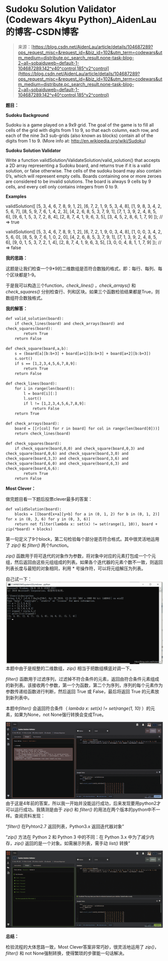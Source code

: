 <!--yml
category: codewars
date: 2022-08-13 11:30:07
-->

# Sudoku Solution Validator (Codewars 4kyu Python)_AidenLau的博客-CSDN博客

> 来源：[https://blog.csdn.net/AidenLau/article/details/104687289?ops_request_misc=&request_id=&biz_id=102&utm_term=codewars&utm_medium=distribute.pc_search_result.none-task-blog-2~all~sobaiduweb~default-1-104687289.142^v40^control,185^v2^control](https://blog.csdn.net/AidenLau/article/details/104687289?ops_request_misc=&request_id=&biz_id=102&utm_term=codewars&utm_medium=distribute.pc_search_result.none-task-blog-2~all~sobaiduweb~default-1-104687289.142^v40^control,185^v2^control)

**题目：**

**Sudoku Background**

Sudoku is a game played on a 9x9 grid. The goal of the game is to fill all cells of the grid with digits from 1 to 9, so that each column, each row, and each of the nine 3x3 sub-grids (also known as blocks) contain all of the digits from 1 to 9.
(More info at: http://en.wikipedia.org/wiki/Sudoku)

**Sudoku Solution Validator**

Write a function validSolution/ValidateSolution/valid_solution() that accepts a 2D array representing a Sudoku board, and returns true if it is a valid solution, or false otherwise. The cells of the sudoku board may also contain 0’s, which will represent empty cells. Boards containing one or more zeroes are considered to be invalid solutions.
The board is always 9 cells by 9 cells, and every cell only contains integers from 0 to 9.

**Examples**

validSolution([
[5, 3, 4, 6, 7, 8, 9, 1, 2],
[6, 7, 2, 1, 9, 5, 3, 4, 8],
[1, 9, 8, 3, 4, 2, 5, 6, 7],
[8, 5, 9, 7, 6, 1, 4, 2, 3],
[4, 2, 6, 8, 5, 3, 7, 9, 1],
[7, 1, 3, 9, 2, 4, 8, 5, 6],
[9, 6, 1, 5, 3, 7, 2, 8, 4],
[2, 8, 7, 4, 1, 9, 6, 3, 5],
[3, 4, 5, 2, 8, 6, 1, 7, 9]
]); // => true

validSolution([
[5, 3, 4, 6, 7, 8, 9, 1, 2],
[6, 7, 2, 1, 9, 0, 3, 4, 8],
[1, 0, 0, 3, 4, 2, 5, 6, 0],
[8, 5, 9, 7, 6, 1, 0, 2, 0],
[4, 2, 6, 8, 5, 3, 7, 9, 1],
[7, 1, 3, 9, 2, 4, 8, 5, 6],
[9, 0, 1, 5, 3, 7, 2, 1, 4],
[2, 8, 7, 4, 1, 9, 6, 3, 5],
[3, 0, 0, 4, 8, 1, 1, 7, 9]
]); // => false

**我的思路：**

这题是让我们检查一个9*9的二维数组是否符合数独的格式，即：每行、每列、每个区块都是1-9。

于是我可以构造三个function，*check_lines()* ，*check_arrays()* 和 *check_squares()* 分别检查行、列和区块。如果三个函数检验结果都是True，则数组符合数独格式。

**我的解答：**

```
def valid_solution(board):
    if check_lines(board) and check_arrays(board) and check_squares(board):
        return True
    return False

def check_square(board,a,b):
    s = (board[a][b:b+3] + board[a+1][b:b+3] + board[a+2][b:b+3])
    s.sort()
    if s == [1,2,3,4,5,6,7,8,9]:
        return True
    return False

def check_lines(board):
    for i in range(len(board)):
        l = board[i][:]
        l.sort()
        if l != [1,2,3,4,5,6,7,8,9]:
            return False
    return True

def check_arrays(board):
    board = [[r[col] for r in board] for col in range(len(board[0]))]
    return check_lines(board)

def check_squares(board):
    if check_square(board,0,0) and check_square(board,0,3) and check_square(board,0,6) and check_square(board,3,0) and check_square(board,3,3) and check_square(board,3,6) and check_square(board,6,0) and check_square(board,6,3) and check_square(board,6,6):
        return True
    return False 
```

**Most Clever：**

做完题目看一下题后投票clever最多的答案：

```
def validSolution(board):
    blocks = [[board[x+a][y+b] for a in (0, 1, 2) for b in (0, 1, 2)] for x in (0, 3, 6) for y in (0, 3, 6)]
    return not filter(lambda x: set(x) != set(range(1, 10)), board + zip(*board) + blocks) 
```

第一句定义了9个block，第二句检验每个部分是否符合格式。其中很灵活地运用了 *zip()* 和 *filter()* 两个function。

*zip()* 函数用于将可迭代的对象作为参数，将对象中对应的元素打包成一个个元组，然后返回由这些元组组成的列表。如果各个迭代器的元素个数不一致，则返回列表长度与最短的对象相同，利用 * 号操作符，可以将元组解压为列表。

自己试一下：
![zip用法](img/7f42d6c0480ddf7a616fcd21b7d768fb.png)
本题中由于是规整的二维数组，*zip()* 相当于把数组横竖对调一下。

*filter()* 函数用于过滤序列，过滤掉不符合条件的元素，返回由符合条件元素组成的新列表。该接收两个参数，第一个为函数，第二个为序列，序列的每个元素作为参数传递给函数进行判断，然后返回 True 或 False，最后将返回 True 的元素放到新列表中。

本题中*filter()* 会返回符合条件（ *lambda x: set(x) != set(range(1, 10)* ）的元素，如果为None，not None强行转换会变成True。

![python3运行失败](img/21d5643e6291865608a8607a5a9d7179.png)
由于这是4年前的答案，所以我一开始并没能运行成功，后来发现要用python2才可以运行成功。我猜测是由于 *zip()* 和 *filter()* 的用法在两个版本的python中不一样。查阅资料发现：

“*filter()* 在Pyhton2.7 返回列表，Python3.x 返回迭代器对象”

“*zip()* 方法在 Python 2 和 Python 3 中的不同：在 Python 3.x 中为了减少内存，*zip()* 返回的是一个对象。如需展示列表，需手动 *list()* 转换”

![python2运行成功](img/f5555a516e5ff3ca0a6cd880f20560f4.png)

**总结：**

检验流程的大体思路一致，Most Clever答案非常巧妙，很灵活地运用了 *zip()*，*filter()* 和 not None强制转换，使得繁琐的步骤能一句话解决。